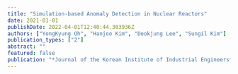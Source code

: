 ```yaml
---
title: "Simulation-based Anomaly Detection in Nuclear Reactors"
date: 2021-01-01
publishDate: 2022-04-01T12:40:44.303936Z
authors: ["YongKyung Oh", "Hanjoo Kim", "Deokjung Lee", "Sungil Kim"]
publication_types: ["2"]
abstract: ""
featured: false
publication: "*Journal of the Korean Institute of Industrial Engineers*"
---
```


